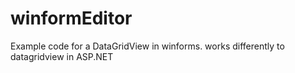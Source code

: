 # winformEditor
Example code for a DataGridView in winforms.  works differently to datagridview in ASP.NET
